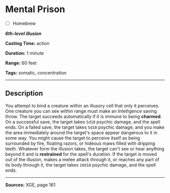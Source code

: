 # Mental Prison

- [ ] Homebrew

***6th-level illusion***

**Casting Time:** action

**Duration:** 1 minute

**Range:** 60 feet

**Tags:** somatic, concentration

---

## Description
You attempt to bind a creature within an illusory cell that only it perceives.
One creature you can see within range must make an Intelligence saving throw.
The target succeeds automatically if it is immune to being **charmed**.
On a successful save, the target takes `5d10` psychic damage, and the spell ends.
On a failed save, the target takes `5d10` psychic damage, and you make the area immediately around the target's space appear dangerous to it in some way.
You might cause the target to perceive itself as being surrounded by fire, floating razors, or hideous maws filled with dripping teeth.
Whatever form the illusion takes, the target can't see or hear anything beyond it and is **restrained** for the spell's duration.
If the target is moved out of the illusion, makes a melee attack through it, or reaches any part of its body through it, the target takes `10d10` psychic damage, and the spell ends.

---

**Sources:** XGE, page 161
